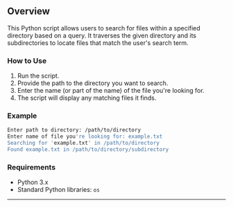 ## Overview
This Python script allows users to search for files within a specified directory based on a query. It traverses the given directory and its subdirectories to locate files that match the user's search term.

### How to Use
1. Run the script.
2. Provide the path to the directory you want to search.
3. Enter the name (or part of the name) of the file you're looking for.
4. The script will display any matching files it finds.

### Example
```bash
Enter path to directory: /path/to/directory
Enter name of file you're looking for: example.txt
Searching for 'example.txt' in /path/to/directory
Found example.txt in /path/to/directory/subdirectory
```

### Requirements
- Python 3.x
- Standard Python libraries: `os`

---